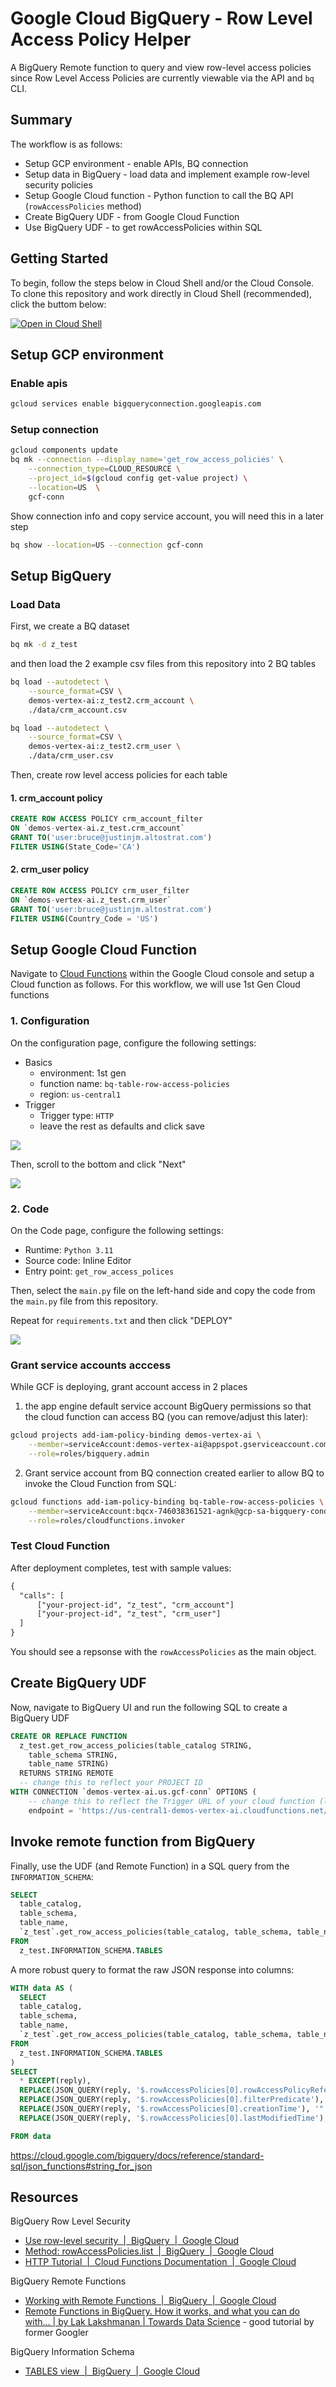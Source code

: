 # Google Cloud BigQuery - Row Level Access Policy Helper

A BigQuery Remote function to query and view row-level access policies since Row Level Access Policies are currently viewable via the API and `bq` CLI.

## Summary

The workflow is as follows:

* Setup GCP environment - enable APIs, BQ connection
* Setup data in BigQuery - load data and implement example row-level security policies
* Setup Google Cloud function - Python function to call the BQ API (`rowAccessPolicies` method)
* Create BigQuery UDF - from Google Cloud Function  
* Use BigQuery UDF - to get rowAccessPolicies within SQL 

## Getting Started

To begin, follow the steps below in Cloud Shell and/or the Cloud Console. To clone this repository and work directly in Cloud Shell (recommended), click the buttom below:

[![Open in Cloud Shell](https://gstatic.com/cloudssh/images/open-btn.svg)](https://shell.cloud.google.com/cloudshell/editor?cloudshell_git_repo=https://github.com/justinjm/gcp-bigquery-row-level-access)


## Setup GCP environment 

### Enable apis

```sh
gcloud services enable bigqueryconnection.googleapis.com
```

### Setup connection

```sh
gcloud components update
bq mk --connection --display_name='get_row_access_policies' \
    --connection_type=CLOUD_RESOURCE \
    --project_id=$(gcloud config get-value project) \
    --location=US  \
    gcf-conn
```

Show connection info and copy service account, you will need this in a later step

```sh
bq show --location=US --connection gcf-conn
```

## Setup BigQuery 

### Load Data

First, we create a BQ dataset

```sh
bq mk -d z_test 
```

and then load the 2 example csv files from this repository into 2 BQ tables

```sh
bq load --autodetect \
    --source_format=CSV \
    demos-vertex-ai:z_test2.crm_account \
    ./data/crm_account.csv
```

```sh
bq load --autodetect \
    --source_format=CSV \
    demos-vertex-ai:z_test2.crm_user \
    ./data/crm_user.csv
```

Then, create row level access policies for each table

#### 1. crm_account policy

```sql
CREATE ROW ACCESS POLICY crm_account_filter
ON `demos-vertex-ai.z_test.crm_account`
GRANT TO('user:bruce@justinjm.altostrat.com')
FILTER USING(State_Code='CA')
```

#### 2. crm_user policy

```sql
CREATE ROW ACCESS POLICY crm_user_filter
ON `demos-vertex-ai.z_test.crm_user`
GRANT TO('user:bruce@justinjm.altostrat.com')
FILTER USING(Country_Code = 'US')
```

## Setup Google Cloud Function

Navigate to [Cloud Functions](https://console.cloud.google.com/functions) within the Google Cloud console and setup a Cloud function as follows. For this workflow, we will use 1st Gen Cloud functions  

### 1. Configuration 

On the configuration page, configure the following settings:

* Basics
  * environment: 1st gen
  * function name: `bq-table-row-access-policies`
  * region: `us-central1`
* Trigger
  * Trigger type: `HTTP`
  * leave the rest as defaults and click save 

![](img/gcf-01.png)


Then, scroll to the bottom and click "Next"


![](img/gcf-02.png)


### 2. Code 

On the Code page, configure the following settings:

* Runtime: `Python 3.11`
* Source code: Inline Editor 
* Entry point: `get_row_access_polices`

Then, select the `main.py` file on the left-hand side and copy the code from the `main.py` file from this repository.

Repeat for  `requirements.txt` and then click "DEPLOY" 

![](img/gcf-03.png)

### Grant service accounts acccess

While GCF is deploying, grant account access in 2 places

1. the app engine default service account BigQuery permissions so that the cloud function can access BQ (you can remove/adjust this later):

```sh
gcloud projects add-iam-policy-binding demos-vertex-ai \
    --member=serviceAccount:demos-vertex-ai@appspot.gserviceaccount.com \
    --role=roles/bigquery.admin
```

2. Grant service account from BQ connection created earlier to allow BQ to invoke the Cloud Function from SQL:

```sh
gcloud functions add-iam-policy-binding bq-table-row-access-policies \
    --member=serviceAccount:bqcx-746038361521-agnk@gcp-sa-bigquery-condel.iam.gserviceaccount.com \
    --role=roles/cloudfunctions.invoker
```

### Test Cloud Function 

After deployment completes, test with sample values:

```txt
{
  "calls": [
      ["your-project-id", "z_test", "crm_account"]
      ["your-project-id", "z_test", "crm_user"]
  ]
}
```

You should see a repsonse with the `rowAccessPolicies` as the main object. 

## Create BigQuery UDF

Now, navigate to BigQuery UI and run the following SQL to create a BigQuery UDF

```sql
CREATE OR REPLACE FUNCTION
  z_test.get_row_access_policies(table_catalog STRING,
    table_schema STRING,
    table_name STRING)
  RETURNS STRING REMOTE
  -- change this to reflect your PROJECT ID
WITH CONNECTION `demos-vertex-ai.us.gcf-conn` OPTIONS (
    -- change this to reflect the Trigger URL of your cloud function (look for the TRIGGER tab)
    endpoint = 'https://us-central1-demos-vertex-ai.cloudfunctions.net/bq-table-row-access-policies' )
```

## Invoke remote function from BigQuery

Finally, use the UDF (and Remote Function) in a SQL query from the `INFORMATION_SCHEMA`: 

```sql
SELECT
  table_catalog,
  table_schema,
  table_name,
  `z_test`.get_row_access_policies(table_catalog, table_schema, table_name) as rowAccessPolicies
FROM
  z_test.INFORMATION_SCHEMA.TABLES
```

A more robust query to format the raw JSON response into columns: 

```sql
WITH data AS (
  SELECT
  table_catalog,
  table_schema,
  table_name,
  `z_test`.get_row_access_policies(table_catalog, table_schema, table_name) as reply
FROM
  z_test.INFORMATION_SCHEMA.TABLES
) 
SELECT
  * EXCEPT(reply),
  REPLACE(JSON_QUERY(reply, '$.rowAccessPolicies[0].rowAccessPolicyReference.policyId'), '"', '') AS policyId,
  REPLACE(JSON_QUERY(reply, '$.rowAccessPolicies[0].filterPredicate'), '"', '') AS filterPredicate,
  REPLACE(JSON_QUERY(reply, '$.rowAccessPolicies[0].creationTime'), '"', '') AS creationTime,
  REPLACE(JSON_QUERY(reply, '$.rowAccessPolicies[0].lastModifiedTime'), '"', '') AS lastModifiedTime

FROM data
```

<https://cloud.google.com/bigquery/docs/reference/standard-sql/json_functions#string_for_json>

## Resources

BigQuery Row Level Security

* [Use row-level security  |  BigQuery  |  Google Cloud](https://cloud.google.com/bigquery/docs/managing-row-level-security#bq)
* [Method: rowAccessPolicies.list  |  BigQuery  |  Google Cloud](https://cloud.google.com/bigquery/docs/reference/rest/v2/rowAccessPolicies/list#RowAccessPolicy)
* [HTTP Tutorial  |  Cloud Functions Documentation  |  Google Cloud](https://cloud.google.com/functions/docs/tutorials/http-1st-gen)

BigQuery Remote Functions

* [Working with Remote Functions  |  BigQuery  |  Google Cloud](https://cloud.google.com/bigquery/docs/reference/standard-sql/remote-functions#sample_code)
* [Remote Functions in BigQuery. How it works, and what you can do with… | by Lak Lakshmanan | Towards Data Science](https://towardsdatascience.com/remote-functions-in-bigquery-af9921498438) - good tutorial by former Googler

BigQuery Information Schema

* [TABLES view  |  BigQuery  |  Google Cloud](https://cloud.google.com/bigquery/docs/information-schema-tables)
